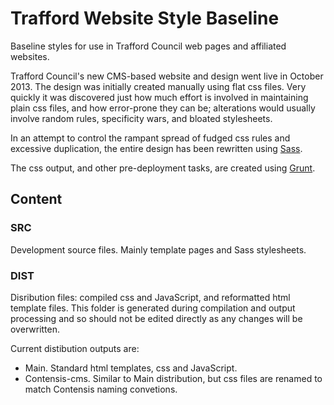 Trafford Website Style Baseline
===============================

Baseline styles for use in Trafford Council web pages and affiliated websites.

Trafford Council's new CMS-based website and design went live in October 2013. 
The design was initially created manually using flat css files. 
Very quickly it was discovered just how much effort is involved in maintaining plain css files, and how error-prone they can be; alterations would usually involve random rules, specificity wars, and bloated stylesheets.

In an attempt to control the rampant spread of fudged css rules and excessive duplication,
the entire design has been rewritten using [Sass](http://sass-lang.com/).

The css output, and other pre-deployment tasks, are created using [Grunt](http://gruntjs.com/).

Content
-------

### SRC

Development source files. Mainly template pages and Sass stylesheets.

### DIST

Disribution files: compiled css and JavaScript, and reformatted html template files.
This folder is generated during compilation and output processing and so should not be edited directly as any changes will be overwritten.

Current distibution outputs are:

- Main. Standard html templates, css and JavaScript.
- Contensis-cms. Similar to Main distribution, but css files are renamed to match Contensis naming convetions.